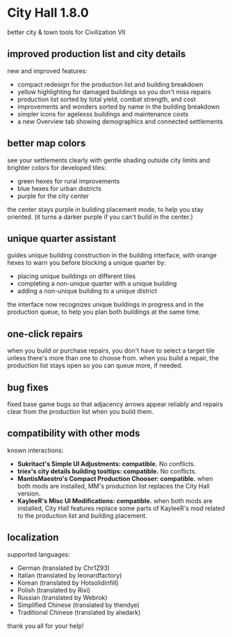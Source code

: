 # City Hall 1.8.0
better city & town tools for Civilization VII

## improved production list and city details
new and improved features:

- compact redesign for the production list and building breakdown
- yellow highlighting for damaged buildings so you don't miss repairs
- production list sorted by total yield, combat strength, and cost
- improvements and wonders sorted by name in the building breakdown
- simpler icons for agelesss buildings and maintenance costs
- a new Overview tab showing demographics and connected settlements

## better map colors
see your settlements clearly with gentle shading outside city limits and
brighter colors for developed tiles:

- green hexes for rural improvements
- blue hexes for urban districts
- purple for the city center

the center stays purple in building placement mode, to help you stay
oriented.  (it turns a darker purple if you can't build in the center.)

## unique quarter assistant
guides unique building construction in the building interface, with
orange hexes to warn you before blocking a unique quarter by:

- placing unique buildings on different tiles
- completing a non-unique quarter with a unique building
- adding a non-unique building to a unique district

the interface now recognizes unique buildings in progress and in the
production queue, to help you plan both buildings at the same time.

## one-click repairs
when you build or purchase repairs, you don't have to select a target
tile unless there's more than one to choose from.  when you build a
repair, the production list stays open so you can queue more, if needed.

## bug fixes
fixed base game bugs so that adjacency arrows appear reliably and
repairs clear from the production list when you build them.

## compatibility with other mods
known interactions:

- **Sukritact's Simple UI Adjustments: compatible.**  No conflicts.
- **triex's city details building tooltips: compatible.**  No conflicts.
- **MantisMaestro's Compact Production Chooser: compatible.**  when both
  mods are installed, MM's production list replaces the City Hall
  version.
- **KayleeR's Misc UI Modifications: compatible.**  when both mods are
  installed, City Hall features replace some parts of KayleeR's mod
  related to the production list and building placement.

## localization
supported languages:

- German (translated by Chr1Z93)
- Italian (translated by leonardfactory)
- Korean (translated by Hotsolidinfill)
- Polish (translated by Rixi)
- Russian (translated by Webrok)
- Simplified Chinese (translated by thendye)
- Traditional Chinese (translated by alwdark)

thank you all for your help!

